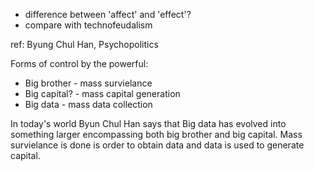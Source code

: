 - difference between 'affect' and 'effect'?
- compare with technofeudalism

ref: Byung Chul Han, Psychopolitics

Forms of control by the powerful:
- Big brother - mass survielance
- Big capital? - mass capital generation
- Big data - mass data collection

In today's world Byun Chul Han says that Big data has evolved into something larger encompassing both big brother and big capital. Mass survielance is done is order to obtain data and data is used to generate capital.